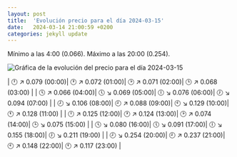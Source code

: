 ```yaml
---
layout: post
title:  'Evolución precio para el día 2024-03-15'
date:   2024-03-14 21:00:59 +0200
categories: jekyll update
---
```

Mínimo a las 4:00 (0.066). Máximo a las 20:00 (0.254). 

![Gráfica de la evolución del precio para el día 2024-03-15](url)


| 🕛 ↗ 0.079 (00:00)| 🕐 ↗ 0.072 (01:00)| 🕑 ↗ 0.071 (02:00)| 🕒 ↗ 0.068 (03:00) | 
| 🕓 ↗ 0.066 (04:00)| 🕔 ↘ 0.069 (05:00)| 🕕 ↘ 0.076 (06:00)| 🕖 ↘ 0.094 (07:00) | 
| 🕗 ↘ 0.106 (08:00)| 🕘 ↗ 0.088 (09:00)| 🕙 ↘ 0.129 (10:00)| 🕚 ↗ 0.128 (11:00) | 
| 🕛 ↗ 0.125 (12:00)| 🕐 ↗ 0.124 (13:00)| 🕑 ↗ 0.074 (14:00)| 🕒 ↘ 0.075 (15:00) | 
| 🕓 ↘ 0.080 (16:00)| 🕔 ↘ 0.091 (17:00)| 🕕 ↘ 0.155 (18:00)| 🕖 ↘ 0.211 (19:00) | 
| 🕗 ↘ 0.254 (20:00)| 🕘 ↗ 0.237 (21:00)| 🕙 ↗ 0.148 (22:00)| 🕚 ↗ 0.117 (23:00) | 
 


